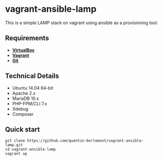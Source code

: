 vagrant-ansible-lamp
====================

This is a simple LAMP stack on vagrant using ansible as a provisioning tool.

Requirements
------------
* [**VirtualBox**][1]
* [**Vagrant**][2]
* [**Git**][3]

Technical Details
-----------------
* Ubuntu 14.04 64-bit
* Apache 2.x
* MariaDB 10.x
* PHP-FPM/CLI 7.x
* Xdebug
* Composer

Quick start
-----------
```
git clone https://github.com/quentin-berlemont/vagrant-ansible-lamp.git
cd vagrant-ansible-lamp
vagrant up
```

[1]: http://www.virtualbox.com
[2]: http://www.vagrantup.com
[3]: https://git-scm.com/